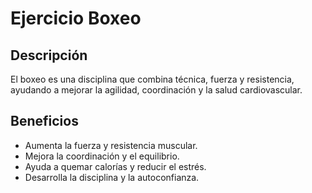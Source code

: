 # Ejercicio Boxeo

## Descripción
El boxeo es una disciplina que combina técnica, fuerza y resistencia, ayudando a mejorar la agilidad, coordinación y la salud cardiovascular.

## Beneficios
- Aumenta la fuerza y resistencia muscular.
- Mejora la coordinación y el equilibrio.
- Ayuda a quemar calorías y reducir el estrés.
- Desarrolla la disciplina y la autoconfianza.